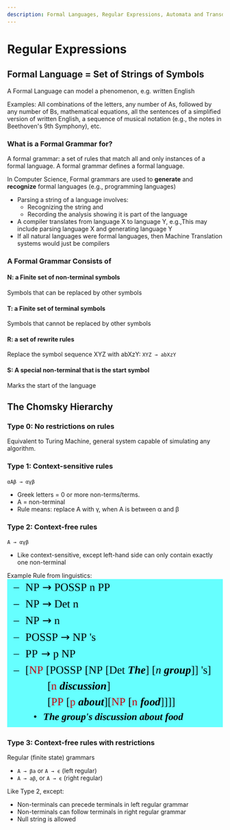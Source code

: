```yaml
---
description: Formal Languages, Regular Expressions, Automata and Transducers
---
```


# Regular Expressions

## Formal Language = Set of Strings of Symbols

A Formal Language can model a phenomenon, e.g. written English

Examples: All combinations of the letters, any number of As, followed by any
number of Bs, mathematical equations, all the sentences of a simplified version
of written English, a sequence of musical notation (e.g., the notes in
Beethoven's 9th Symphony), etc.

### What is a Formal Grammar for?

A formal grammar: a set of rules that match all and only instances of a formal
language. A formal grammar defines a formal language.

In Computer Science, Formal grammars are used to **generate** and **recognize**
formal languages (e.g., programming languages)

- Parsing a string of a language involves:
  - Recognizing the string and
  - Recording the analysis showing it is part of the language
- A compiler translates from language X to language Y, e.g.,This may include
  parsing language X and generating language Y
- If all natural languages were formal languages, then Machine Translation
  systems would just be compilers

### A Formal Grammar Consists of

#### N: a Finite set of non-terminal symbols

Symbols that can be replaced by other symbols

#### T: a Finite set of terminal symbols

Symbols that cannot be replaced by other symbols

#### R: a set of rewrite rules

Replace the symbol sequence XYZ with abXzY: `XYZ → abXzY`

#### S: A special non-terminal that is the start symbol

Marks the start of the language

## The Chomsky Hierarchy

### Type 0: No restrictions on rules

Equivalent to Turing Machine, general system capable of simulating any
algorithm.

### Type 1: Context-sensitive rules

`αAβ → αγβ`

- Greek letters = 0 or more non-terms/terms.
- A = non-terminal
- Rule means: replace A with γ, when A is between α and β

### Type 2: Context-free rules

`A → αγβ`

- Like context-sensitive, except left-hand side can only contain exactly one
  non-terminal

Example Rule from linguistics:
![Context-free Rules](.gitbook/assets/chomsky-hierarchy-type-2.png)

### Type 3: Context-free rules with restrictions

Regular (finite state) grammars

- `A → βa` or `A → ϵ` (left regular)
- `A → aβ`, or `A → ϵ` (right regular)

Like Type 2, except:

- Non-terminals can precede terminals in left regular grammar
- Non-terminals can follow terminals in right regular grammar
- Null string is allowed
